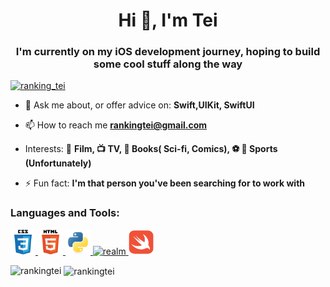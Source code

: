 <h1 align="center">Hi 👋, I'm Tei</h1>
<h3 align="center">I'm currently on my iOS development journey, hoping to build some cool stuff along the way</h3>

<p align="left"> <a href="https://twitter.com/ranking_tei" target="blank"><img src="https://img.shields.io/twitter/follow/ranking_tei?logo=twitter&style=for-the-badge" alt="ranking_tei" /></a> </p>

- 💬 Ask me about, or offer advice on: **Swift,UIKit, SwiftUI**

- 📫 How to reach me **rankingtei@gmail.com**

- Interests: 🎥 **Film,  📺 TV, 📔 Books( Sci-fi, Comics), ⚽️ 🏀 Sports (Unfortunately)**

- ⚡ Fun fact: **I'm that person you've been searching for to work with**


<h3 align="left">Languages and Tools:</h3>
<p align="left"> <a href="https://www.w3schools.com/css/" target="_blank" rel="noreferrer"> <img src="https://raw.githubusercontent.com/devicons/devicon/master/icons/css3/css3-original-wordmark.svg" alt="css3" width="40" height="40"/> </a> <a href="https://www.w3.org/html/" target="_blank" rel="noreferrer"> <img src="https://raw.githubusercontent.com/devicons/devicon/master/icons/html5/html5-original-wordmark.svg" alt="html5" width="40" height="40"/> </a> <a href="https://www.python.org" target="_blank" rel="noreferrer"> <img src="https://raw.githubusercontent.com/devicons/devicon/master/icons/python/python-original.svg" alt="python" width="40" height="40"/> </a> <a href="https://realm.io/" target="_blank" rel="noreferrer"> <img src="https://raw.githubusercontent.com/bestofjs/bestofjs-webui/8665e8c267a0215f3159df28b33c365198101df5/public/logos/realm.svg" alt="realm" width="40" height="40"/> </a> <a href="https://developer.apple.com/swift/" target="_blank" rel="noreferrer"> <img src="https://raw.githubusercontent.com/devicons/devicon/master/icons/swift/swift-original.svg" alt="swift" width="40" height="40"/> </a> </p>

<p><img align="left" src="https://github-readme-stats.vercel.app/api/top-langs?username=rankingtei&show_icons=true&locale=en&layout=compact" alt="rankingtei" /></p>

<p>&nbsp;<img align="center" src="https://github-readme-stats.vercel.app/api?username=rankingtei&show_icons=true&locale=en" alt="rankingtei" /></p>
